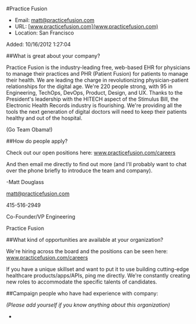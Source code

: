 
#Practice Fusion

* Email: [matt@practicefusion.com](mailto:matt@practicefusion.com)
* URL: [www.practicefusion.com](www.practicefusion.com)
* Location: San Francisco

Added: 10/16/2012 1:27:04

##What is great about your company?

Practice Fusion is the industry-leading free, web-based EHR for physicians to manage their practices and PHR (Patient Fusion) for patients to manage their health.  We are leading the charge in revolutionizing physician-patient relationships for the digital age.  We're 220 people strong, with 95 in Engineering, TechOps, DevOps, Product, Design, and UX.  Thanks to the President's leadership with the HITECH aspect of the Stimulus Bill, the Electronic Health Records industry is flourishing.  We're providing all the tools the next generation of digital doctors will need to keep their patients healthy and out of the hospital.



(Go Team Obama!)

##How do people apply?

Check out our open positions here: www.practicefusion.com/careers



And then email me directly to find out more (and I'll probably want to chat over the phone briefly to introduce the team and company).



-Matt Douglass

matt@practicefusion.com

415-516-2949

Co-Founder/VP Engineering

Practice Fusion

##What kind of opportunities are available at your organization?

We're hiring across the board and the positions can be seen here: www.practicefusion.com/careers



If you have a unique skillset and want to put it to use building cutting-edge healthcare products/apps/APIs, ping me directly.  We're constantly creating new roles to accommodate the specific talents of candidates. 

##Campaign people who have had experience with company:

*(Please add yourself if you know anything about this organization)*

* 


    